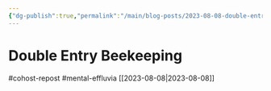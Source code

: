 ```yaml
---
{"dg-publish":true,"permalink":"/main/blog-posts/2023-08-08-double-entry-beekeeping/","noteIcon":""}
---
```


# Double Entry Beekeeping
#cohost-repost #mental-effluvia
[[2023-08-08\|2023-08-08]]

